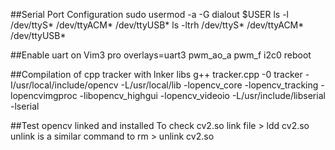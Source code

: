 

##Serial Port Configuration
sudo usermod -a -G dialout $USER
ls -l /dev/ttyS* /dev/ttyACM* /dev/ttyUSB*
ls -ltrh /dev/ttyS* /dev/ttyACM* /dev/ttyUSB*

##Enable uart on Vim3 pro
overlays=uart3 pwm_ao_a pwm_f i2c0
reboot


##Compilation of cpp tracker with lnker libs
g++ tracker.cpp -0 tracker -I/usr/local/include/opencv -L/usr/local/lib -lopencv_core -lopencv_tracking -lopencvimgproc -libopencv_highgui -lopencv_videoio -L/usr/include/libserial -lserial

##Test opencv linked and installed
To check cv2.so link file         > ldd cv2.so
unlink is a similar command to rm > unlink cv2.so
